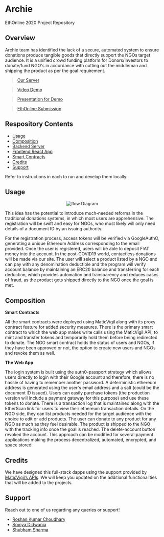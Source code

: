 # Archie
EthOnline 2020 Project Repository

## Overview 
Archie team has identified the lack of a secure, automated system to ensure donations produce tangible goods that directly support the NGOs target audience. It is a unified crowd funding platform for Donors/investors to donate/fund NGO's in accordance with cutting out the middleman and shipping the product as per the goal requirement.

> [Our Server](https://tollbotv4.herokuapp.com/)

> [Video Demo](https://youtu.be/57B67BZ_URI)

> [Presentation for Demo](https://www.slideshare.net/secret/aghy2rFM6iU4Gy)

> [EthOnline Submission](https://hack.ethglobal.co/showcase/archie-reccLGtgo1oV3W37d)

## Respository Contents

- [Usage](#usage)
- [Composition](#composition)
- [Backend Server](https://github.com/shubidiwoop/archie/tree/server)
- [Frontend React App](https://github.com/shubidiwoop/archie/tree/FrontEnd)
- [Smart Contracts](https://github.com/shubidiwoop/archie/tree/smart-contract)
- [Credits](#credits)
- [Support](#support)

Refer to instructions in each to run and develop them locally.

## Usage

<div align="center"> <img src="https://i.imgur.com/gf7buT2.jpg" alt="flow Diagram"></div>

This idea has the potential to introduce much-needed reforms in the traditional donations systems, in which most users are apprehensive. The registration will be swift and easy for NGOs, who most likely will only need details of a document ID by an issuing authority. 

For the registration process, access tokens will be verified via GoogleAuthO, generating a unique Ethereum Address corresponding to the email provided. Once the user is registered, users will be able to deposit FIAT money into the account. In the post-COVID19 world, contactless donations will be made via our site. The user will select a product listed by a NGO and can pay with any denomination deductible and the program will verify account balance by maintaining an ERC20 balance and transferring for each deduction, which provides automation and transparency and reduces cases of fraud, as the product gets shipped directly to the NGO once the goal is met.

## Composition

**Smart Contracts**

All the smart contracts were deployed using MaticVigil along with its proxy contract feature for added security measures. There is the primary smart contract to which the web app makes write calls using the MaticVigil API, to mint and transfer tokens and temporarily hold them before being redirected to donate. The NGO smart contract holds the status of users and NGOs, if they have been approved or not, the option to create new users and NGOs and revoke them as well. 

**The Web App**

The login system is built using the auth0-passport strategy which allows users directly to login with their Google account and therefore, there is no hassle of having to remember another password. A deterministic ethereum address is generated using the user's email address and a salt (could be the document ID issued). Users can easily purchase tokens (the production version will include a payment gateway for this purpose) and use these tokens to donate. There is a transaction log that is maintained along with the EtherScan link for users to view their ethereum transaction details. On the NGO side, they can list products needed for the target audience with the choice to edit or add products. The user can donate to any product for any NGO as much as they feel desirable. The product is shipped to the NGO with the tracking info once the goal is reached. The delete-account button revoked the account. This approach can be modified for several payment applications making the process decentralized, automated, encrypted, and space stored. 


## Credits

We have designed this full-stack dapps using the support provided by [MaticVigil’s APIs](http://mainnet.maticvigil.com/). 
We will keep you updated on the additional functionalities that will be added to the projects.

## Support 

Reach out to one of us regarding any queries or support!
* [Roshan Kumar Choudhary](https://github.com/RoshanKumarChoudhary)
* [Somya Didwania](https://github.com/somyadidwania)
* [Shubham Sharma](https://github.com/shubidiwoop)







